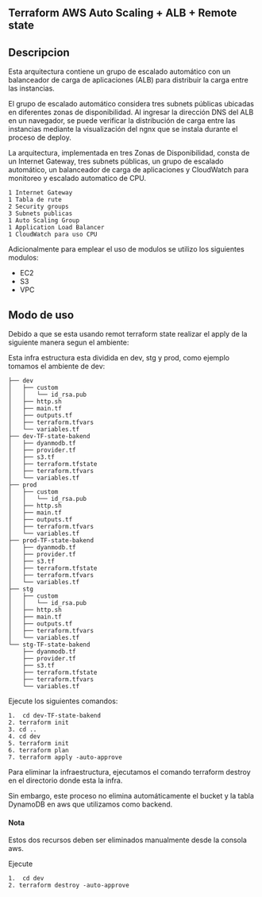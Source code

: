 ## Terraform AWS Auto Scaling + ALB + Remote state
## Descripcion

Esta arquitectura contiene un grupo de escalado automático con un balanceador de carga de aplicaciones (ALB) para distribuir la carga entre las instancias. 

El grupo de escalado automático considera tres subnets públicas ubicadas en diferentes zonas de disponibilidad. Al ingresar la dirección DNS del ALB en un navegador, se puede verificar la distribución de carga entre las instancias mediante la visualización del ngnx que se instala durante el proceso de deploy.

La arquitectura, implementada en tres Zonas de Disponibilidad, consta de un Internet Gateway, tres subnets públicas, un grupo de escalado automático, un balanceador de carga de aplicaciones y CloudWatch para monitoreo y escalado automatico de CPU.
```
1 Internet Gateway
1 Tabla de rute
2 Security groups
3 Subnets publicas
1 Auto Scaling Group
1 Application Load Balancer
1 CloudWatch para uso CPU
```
Adicionalmente para emplear el uso de modulos se utilizo los siguientes modulos:
- EC2
- S3
- VPC

## Modo de uso

Debido a que se esta usando remot terraform state realizar el apply de la siguiente manera segun el ambiente:

Esta infra estructura esta dividida en dev, stg y prod, como ejemplo tomamos el ambiente de dev:
```
├── dev
│   ├── custom
│   │   └── id_rsa.pub
│   ├── http.sh
│   ├── main.tf
│   ├── outputs.tf
│   ├── terraform.tfvars
│   └── variables.tf
├── dev-TF-state-bakend
│   ├── dyanmodb.tf
│   ├── provider.tf
│   ├── s3.tf
│   ├── terraform.tfstate
│   ├── terraform.tfvars
│   └── variables.tf
├── prod
│   ├── custom
│   │   └── id_rsa.pub
│   ├── http.sh
│   ├── main.tf
│   ├── outputs.tf
│   ├── terraform.tfvars
│   └── variables.tf
├── prod-TF-state-bakend
│   ├── dyanmodb.tf
│   ├── provider.tf
│   ├── s3.tf
│   ├── terraform.tfstate
│   ├── terraform.tfvars
│   └── variables.tf
├── stg
│   ├── custom
│   │   └── id_rsa.pub
│   ├── http.sh
│   ├── main.tf
│   ├── outputs.tf
│   ├── terraform.tfvars
│   └── variables.tf
└── stg-TF-state-bakend
    ├── dyanmodb.tf
    ├── provider.tf
    ├── s3.tf
    ├── terraform.tfstate
    ├── terraform.tfvars
    └── variables.tf
```
Ejecute los siguientes comandos:
```
1.  cd dev-TF-state-bakend
2. terraform init
3. cd ..
4. cd dev
5. terraform init
6. terraform plan
7. terraform apply -auto-approve
```
Para eliminar la infraestructura, ejecutamos el comando terraform destroy en el directorio donde esta la infra. 

Sin embargo, este proceso no elimina automáticamente el bucket y la tabla DynamoDB en aws que utilizamos como backend.
#### Nota
Estos dos recursos deben ser eliminados manualmente desde la consola aws.

Ejecute
```
1.  cd dev
2. terraform destroy -auto-approve
```

